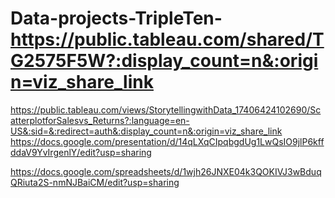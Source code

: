 # Data-projects-TripleTen-https://public.tableau.com/shared/TG2575F5W?:display_count=n&:origin=viz_share_link
https://public.tableau.com/views/StorytellingwithData_17406424102690/ScatterplotforSalesvs_Returns?:language=en-US&:sid=&:redirect=auth&:display_count=n&:origin=viz_share_link
https://docs.google.com/presentation/d/14qLXqCIpqbgdUg1LwQsIO9jlP6kffddaV9YvIrgenlY/edit?usp=sharing

https://docs.google.com/spreadsheets/d/1wjh26JNXE04k3QOKIVJ3wBduqQRiuta2S-nmNJBaiCM/edit?usp=sharing
